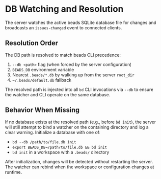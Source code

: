 # DB Watching and Resolution

The server watches the active beads SQLite database file for changes and broadcasts an
`issues-changed` event to connected clients.

## Resolution Order

The DB path is resolved to match beads CLI precedence:

1. `--db <path>` flag (when forced by the server configuration)
2. `BEADS_DB` environment variable
3. Nearest `.beads/*.db` by walking up from the server `root_dir`
4. `~/.beads/default.db` fallback

The resolved path is injected into all `bd` CLI invocations via `--db` to ensure the watcher and CLI
operate on the same database.

## Behavior When Missing

If no database exists at the resolved path (e.g., before `bd init`), the server will still attempt
to bind a watcher on the containing directory and log a clear warning. Initialize a database with
one of:

- `bd --db /path/to/file.db init`
- `export BEADS_DB=/path/to/file.db && bd init`
- `bd init` in a workspace with a `.beads/` directory

After initialization, changes will be detected without restarting the server. The watcher can rebind
when the workspace or configuration changes at runtime.
